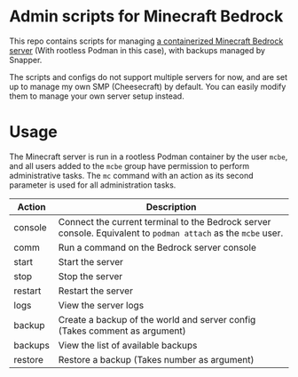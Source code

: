 # Admin scripts for Minecraft Bedrock

This repo contains scripts for managing [a containerized Minecraft Bedrock server](https://github.com/itzg/docker-minecraft-bedrock-server/actions) (With rootless Podman in this case), with backups managed by Snapper.

The scripts and configs do not support multiple servers for now, and are set up to manage my own SMP (Cheesecraft) by default. You can easily modify them to manage your own server setup instead.

# Usage

The Minecraft server is run in a rootless Podman container by the user `mcbe`, and all users added to the `mcbe` group have permission to perform administrative tasks. The `mc` command with an action as its second parameter is used for all administration tasks.

| Action  | Description |
| ------- | --- |
| console | Connect the current terminal to the Bedrock server console. Equivalent to `podman attach` as the `mcbe` user. |
| comm    | Run a command on the Bedrock server console |
| start   | Start the server |
| stop    | Stop the server |
| restart | Restart the server |
| logs    | View the server logs |
| backup  | Create a backup of the world and server config (Takes comment as argument) |
| backups | View the list of available backups |
| restore | Restore a backup (Takes number as argument) |
